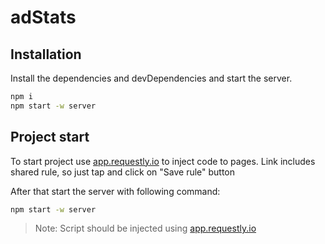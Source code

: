 # adStats


## Installation

Install the dependencies and devDependencies and start the server.

```sh
npm i
npm start -w server
```


## Project start

To start project use [app.requestly.io](https://app.requestly.io/rules/#sharedList/1664137681251-Danil-shared-list-9-25-2022) to inject code to pages. Link includes shared rule, so just tap and click on "Save rule" button

After that start the server with following command:

```sh
npm start -w server
```
> Note: Script should be injected using [app.requestly.io](https://app.requestly.io/rules/#sharedList/1664137681251-Danil-shared-list-9-25-2022)

